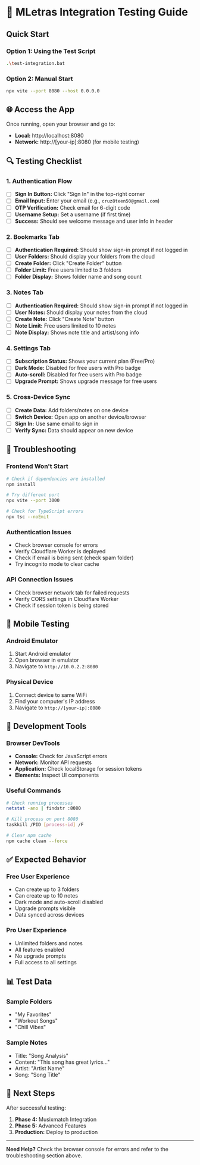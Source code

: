 # 🧪 MLetras Integration Testing Guide

## **Quick Start**

### **Option 1: Using the Test Script**
```bash
.\test-integration.bat
```

### **Option 2: Manual Start**
```bash
npx vite --port 8080 --host 0.0.0.0
```

## **🌐 Access the App**

Once running, open your browser and go to:
- **Local:** http://localhost:8080
- **Network:** http://[your-ip]:8080 (for mobile testing)

## **🔍 Testing Checklist**

### **1. Authentication Flow**
- [ ] **Sign In Button:** Click "Sign In" in the top-right corner
- [ ] **Email Input:** Enter your email (e.g., `cruz8teen50@gmail.com`)
- [ ] **OTP Verification:** Check email for 6-digit code
- [ ] **Username Setup:** Set a username (if first time)
- [ ] **Success:** Should see welcome message and user info in header

### **2. Bookmarks Tab**
- [ ] **Authentication Required:** Should show sign-in prompt if not logged in
- [ ] **User Folders:** Should display your folders from the cloud
- [ ] **Create Folder:** Click "Create Folder" button
- [ ] **Folder Limit:** Free users limited to 3 folders
- [ ] **Folder Display:** Shows folder name and song count

### **3. Notes Tab**
- [ ] **Authentication Required:** Should show sign-in prompt if not logged in
- [ ] **User Notes:** Should display your notes from the cloud
- [ ] **Create Note:** Click "Create Note" button
- [ ] **Note Limit:** Free users limited to 10 notes
- [ ] **Note Display:** Shows note title and artist/song info

### **4. Settings Tab**
- [ ] **Subscription Status:** Shows your current plan (Free/Pro)
- [ ] **Dark Mode:** Disabled for free users with Pro badge
- [ ] **Auto-scroll:** Disabled for free users with Pro badge
- [ ] **Upgrade Prompt:** Shows upgrade message for free users

### **5. Cross-Device Sync**
- [ ] **Create Data:** Add folders/notes on one device
- [ ] **Switch Device:** Open app on another device/browser
- [ ] **Sign In:** Use same email to sign in
- [ ] **Verify Sync:** Data should appear on new device

## **🐛 Troubleshooting**

### **Frontend Won't Start**
```bash
# Check if dependencies are installed
npm install

# Try different port
npx vite --port 3000

# Check for TypeScript errors
npx tsc --noEmit
```

### **Authentication Issues**
- Check browser console for errors
- Verify Cloudflare Worker is deployed
- Check if email is being sent (check spam folder)
- Try incognito mode to clear cache

### **API Connection Issues**
- Check browser network tab for failed requests
- Verify CORS settings in Cloudflare Worker
- Check if session token is being stored

## **📱 Mobile Testing**

### **Android Emulator**
1. Start Android emulator
2. Open browser in emulator
3. Navigate to `http://10.0.2.2:8080`

### **Physical Device**
1. Connect device to same WiFi
2. Find your computer's IP address
3. Navigate to `http://[your-ip]:8080`

## **🔧 Development Tools**

### **Browser DevTools**
- **Console:** Check for JavaScript errors
- **Network:** Monitor API requests
- **Application:** Check localStorage for session tokens
- **Elements:** Inspect UI components

### **Useful Commands**
```bash
# Check running processes
netstat -ano | findstr :8080

# Kill process on port 8080
taskkill /PID [process-id] /F

# Clear npm cache
npm cache clean --force
```

## **✅ Expected Behavior**

### **Free User Experience**
- Can create up to 3 folders
- Can create up to 10 notes
- Dark mode and auto-scroll disabled
- Upgrade prompts visible
- Data synced across devices

### **Pro User Experience**
- Unlimited folders and notes
- All features enabled
- No upgrade prompts
- Full access to all settings

## **📊 Test Data**

### **Sample Folders**
- "My Favorites"
- "Workout Songs"
- "Chill Vibes"

### **Sample Notes**
- Title: "Song Analysis"
- Content: "This song has great lyrics..."
- Artist: "Artist Name"
- Song: "Song Title"

## **🚀 Next Steps**

After successful testing:
1. **Phase 4:** Musixmatch Integration
2. **Phase 5:** Advanced Features
3. **Production:** Deploy to production

---

**Need Help?** Check the browser console for errors and refer to the troubleshooting section above.
